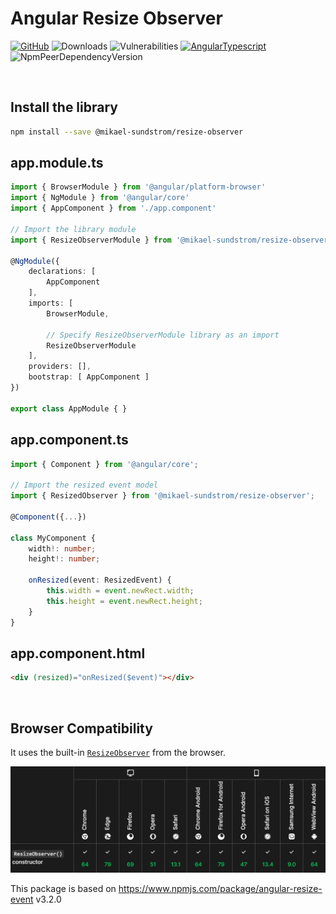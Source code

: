 # Angular Resize Observer
[![GitHub]][MIT]
![Downloads]
![Vulnerabilities]
[![AngularTypescript]](https://www.github.com/angular/angular)
![NpmPeerDependencyVersion]

<br>

## Install the library

```bash
npm install --save @mikael-sundstrom/resize-observer
```

## app.module.ts

```typescript
import { BrowserModule } from '@angular/platform-browser'
import { NgModule } from '@angular/core'
import { AppComponent } from './app.component'

// Import the library module
import { ResizeObserverModule } from '@mikael-sundstrom/resize-observer'

@NgModule({
	declarations: [
		AppComponent
	],
	imports: [
		BrowserModule,

		// Specify ResizeObserverModule library as an import
		ResizeObserverModule
	],
	providers: [],
	bootstrap: [ AppComponent ]
})

export class AppModule { }
```

## app.component.ts
```typescript
import { Component } from '@angular/core';

// Import the resized event model
import { ResizedObserver } from '@mikael-sundstrom/resize-observer';

@Component({...})

class MyComponent {
	width!: number;
	height!: number;

	onResized(event: ResizedEvent) {
		this.width = event.newRect.width;
		this.height = event.newRect.height;
	}
}
```

## app.component.html
```html
<div (resized)="onResized($event)"></div>
```
<br>
  
## Browser Compatibility

It uses the built-in [`ResizeObserver`](https://developer.mozilla.org/en-US/docs/Web/API/ResizeObserver) from the browser.

![browser-compatibility-resize-observer.png](https://raw.githubusercontent.com/Mikael-Sundstrom/angular-utils/master/src/assets/images/browser-compatibility-resize-observer.png)
<br>

This package is based on https://www.npmjs.com/package/angular-resize-event v3.2.0

<!-- Links -->
[GitHub]: https://img.shields.io/github/license/Mikael-Sundstrom/angular-utils
[MIT]: https://github.com/Mikael-Sundstrom/angular-utils/blob/master/LICENSE.md
[Vulnerabilities]: https://img.shields.io/snyk/vulnerabilities/github/Mikael-Sundstrom/angular-utils
[NpmPeerDependencyVersion]: https://img.shields.io/npm/dependency-version/@mikael-sundstrom/resize-observer/peer/@angular/core
[AngularTypescript]: https://img.shields.io/badge/angular-typescript-blue?logo=angular
[Downloads]: https://img.shields.io/npm/dt/@mikael-sundstrom/resize-observer